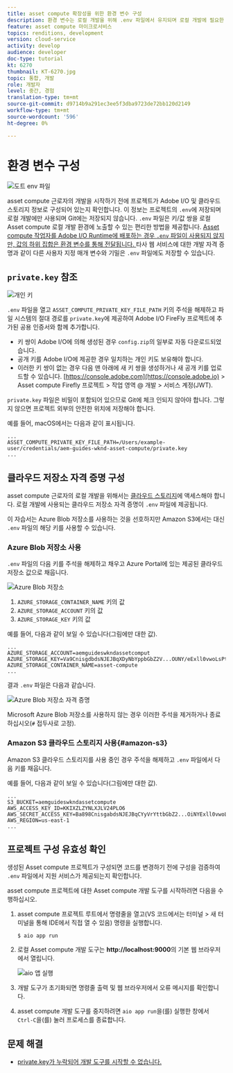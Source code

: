 ```yaml
---
title: asset compute 확장성을 위한 환경 변수 구성
description: 환경 변수는 로컬 개발을 위해 .env 파일에서 유지되며 로컬 개발에 필요한 Adobe I/O 자격 증명과 클라우드 저장소 자격 증명을 제공하는 데 사용됩니다.
feature: asset compute 마이크로서비스
topics: renditions, development
version: cloud-service
activity: develop
audience: developer
doc-type: tutorial
kt: 6270
thumbnail: KT-6270.jpg
topic: 통합, 개발
role: 개발자
level: 중간, 경험
translation-type: tm+mt
source-git-commit: d9714b9a291ec3ee5f3dba9723de72bb120d2149
workflow-type: tm+mt
source-wordcount: '596'
ht-degree: 0%

---
```



# 환경 변수 구성

![도트 env 파일](assets/environment-variables/dot-env-file.png)

asset compute 근로자의 개발을 시작하기 전에 프로젝트가 Adobe I/O 및 클라우드 스토리지 정보로 구성되어 있는지 확인합니다. 이 정보는 프로젝트의 `.env`에 저장되며 로컬 개발에만 사용되며 Git에는 저장되지 않습니다. `.env` 파일은 키/값 쌍을 로컬 Asset compute 로컬 개발 환경에 노출할 수 있는 편리한 방법을 제공합니다. [Asset compute 작업자를 Adobe I/O Runtime에 배포하는 경우 `.env` 파일이 사용되지 않지만, 값의 하위 집합은 환경 변수를 통해 전달됩니다. ](../deploy/runtime.md) 타사 웹 서비스에 대한 개발 자격 증명과 같이 다른 사용자 지정 매개 변수와 기밀은 `.env` 파일에도 저장할 수 있습니다.

## `private.key` 참조

![개인 키](assets/environment-variables/private-key.png)

`.env` 파일을 열고 `ASSET_COMPUTE_PRIVATE_KEY_FILE_PATH` 키의 주석을 해제하고 파일 시스템의 절대 경로를 `private.key`에 제공하여 Adobe I/O FireFly 프로젝트에 추가된 공용 인증서와 함께 추가합니다.

+ 키 쌍이 Adobe I/O에 의해 생성된 경우 `config.zip`의 일부로 자동 다운로드되었습니다.
+ 공개 키를 Adobe I/O에 제공한 경우 일치하는 개인 키도 보유해야 합니다.
+ 이러한 키 쌍이 없는 경우 다음 맨 아래에 새 키 쌍을 생성하거나 새 공개 키를 업로드할 수 있습니다.
   [https://console.adobe.com](https://console.adobe.io) > Asset compute Firefly 프로젝트 > 작업 영역 @ 개발 > 서비스 계정(JWT).

`private.key` 파일은 비밀이 포함되어 있으므로 Git에 체크 인되지 않아야 합니다. 그렇지 않으면 프로젝트 외부의 안전한 위치에 저장해야 합니다.

예를 들어, macOS에서는 다음과 같이 표시됩니다.

```
...
ASSET_COMPUTE_PRIVATE_KEY_FILE_PATH=/Users/example-user/credentials/aem-guides-wknd-asset-compute/private.key
...
```

## 클라우드 저장소 자격 증명 구성

asset compute 근로자의 로컬 개발을 위해서는 [클라우드 스토리지](../set-up/accounts-and-services.md#cloud-storage)에 액세스해야 합니다. 로컬 개발에 사용되는 클라우드 저장소 자격 증명이 `.env` 파일에 제공됩니다.

이 자습서는 Azure Blob 저장소를 사용하는 것을 선호하지만 Amazon S3에서는 대신 `.env` 파일의 해당 키를 사용할 수 있습니다.

### Azure Blob 저장소 사용

`.env` 파일의 다음 키를 주석을 해제하고 채우고 Azure Portal에 있는 제공된 클라우드 저장소 값으로 채웁니다.

![Azure Blob 저장소](./assets/environment-variables/azure-portal-credentials.png)

1. `AZURE_STORAGE_CONTAINER_NAME` 키의 값
1. `AZURE_STORAGE_ACCOUNT` 키의 값
1. `AZURE_STORAGE_KEY` 키의 값

예를 들어, 다음과 같이 보일 수 있습니다(그림에만 대한 값).

```
...
AZURE_STORAGE_ACCOUNT=aemguideswkndassetcomput
AZURE_STORAGE_KEY=Va9CnisgdbdsNJEJBqXDyNbYppbGbZ2V...OUNY/eExll0vwoLsPt/OvbM+B7pkUdpEe7zJhg==
AZURE_STORAGE_CONTAINER_NAME=asset-compute
...
```

결과 `.env` 파일은 다음과 같습니다.

![Azure Blob 저장소 자격 증명](assets/environment-variables/cloud-storage-credentials.png)

Microsoft Azure Blob 저장소를 사용하지 않는 경우 이러한 주석을 제거하거나 종료하십시오(`#` 접두사로 고정).

### Amazon S3 클라우드 스토리지 사용{#amazon-s3}

Amazon S3 클라우드 스토리지를 사용 중인 경우 주석을 해제하고 `.env` 파일에서 다음 키를 채웁니다.

예를 들어, 다음과 같이 보일 수 있습니다(그림에만 대한 값).

```
...
S3_BUCKET=aemguideswkndassetcompute
AWS_ACCESS_KEY_ID=KKIXZLZYNLXJLV24PLO6
AWS_SECRET_ACCESS_KEY=Ba898CnisgabdsNJEJBqCYyVrYttbGbZ2...OiNYExll0vwoLsPtOv
AWS_REGION=us-east-1
...
```

## 프로젝트 구성 유효성 확인

생성된 Asset compute 프로젝트가 구성되면 코드를 변경하기 전에 구성을 검증하여 `.env` 파일에서 지원 서비스가 제공되는지 확인합니다.

asset compute 프로젝트에 대한 Asset compute 개발 도구를 시작하려면 다음을 수행하십시오.

1. asset compute 프로젝트 루트에서 명령줄을 열고(VS 코드에서는 터미널 > 새 터미널을 통해 IDE에서 직접 열 수 있음) 명령을 실행합니다.

   ```
   $ aio app run
   ```

1. 로컬 Asset compute 개발 도구는 __http://localhost:9000__&#x200B;의 기본 웹 브라우저에서 열립니다.

   ![aio 앱 실행](assets/environment-variables/aio-app-run.png)

1. 개발 도구가 초기화되면 명령줄 출력 및 웹 브라우저에서 오류 메시지를 확인합니다.
1. asset compute 개발 도구를 중지하려면 `aio app run`을(를) 실행한 창에서 `Ctrl-C`을(를) 눌러 프로세스를 종료합니다.

## 문제 해결

+ [private.key가 누락되어 개발 도구를 시작할 수 없습니다.](../troubleshooting.md#missing-private-key)
